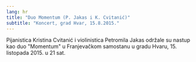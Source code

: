 ```yaml
---
lang: hr
title: "Duo Momentum (P. Jakas i K. Cvitanić)"
subtitle: "Koncert, grad Hvar, 15.8.2015."
---
```


Pijanistica Kristina Cvitanić i violinistica Petromila Jakas održale su nastup kao duo "Momentum" u Franjevačkom samostanu u gradu Hvaru, 15. listopada 2015. u 21 sat.
